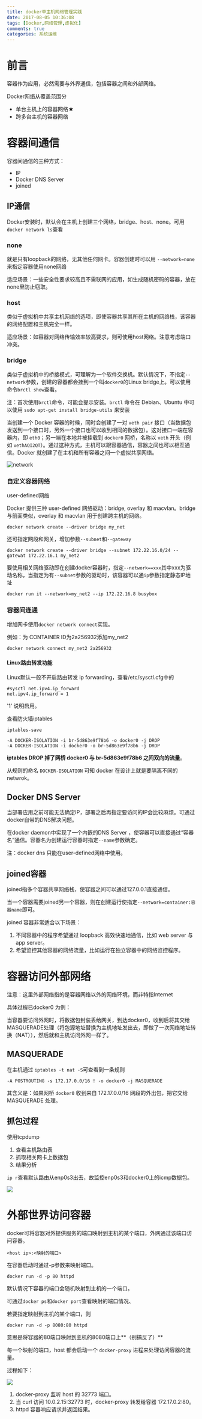 ```yaml
---
title: docker单主机网络管理实践
date: 2017-08-05 10:36:08
tags: [Docker,网络管理,虚拟化]
comments: true
categories: 系统运维
---
```


# 前言

容器作为应用，必然需要与外界通信，包括容器之间和外部网络。

Docker网络从覆盖范围分

- 单台主机上的容器网络★
- 跨多台主机的容器网络

<!--more-->

# 容器间通信
容器间通信的三种方式：
- IP
- Docker DNS Server
- joined

## IP通信

Docker安装时，默认会在主机上创建三个网络，bridge、host、none。可用`docker network ls`查看

### none

就是只有loopback的网络，无其他任何网卡。容器创建时可以用 `--network=none`来指定容器使用none网络

适应场景：一些安全性要求较高且不需联网的应用，如生成随机密码的容器，放在none里防止窃取。



### host

类似于虚拟机中共享主机网络的选项，即使容器共享其所在主机的网络栈，该容器的网络配置和主机完全一样。

适应场景：如容器对网络传输效率较高要求，则可使用host网络。注意考虑端口冲突。



### bridge

类似于虚拟机中的桥接模式，可理解为一个软件交换机。默认情况下，不指定`--network`参数，创建的容器都会挂到一个叫`docker0`的Linux bridge上。可以使用命令`brctl show`查看。

注：首次使用`brctl`命令，可能会提示安装。`brctl` 命令在 Debian、Ubuntu 中可以使用 `sudo apt-get install bridge-utils` 来安装



当创建一个 Docker 容器的时候，同时会创建了一对 `veth pair` 接口（当数据包发送到一个接口时，另外一个接口也可以收到相同的数据包）。这对接口一端在容器内，即 `eth0`；另一端在本地并被挂载到 `docker0` 网桥，名称以 `veth` 开头（例如 `vethAQI2QT`）。通过这种方式，主机可以跟容器通信，容器之间也可以相互通信。Docker 就创建了在主机和所有容器之间一个虚拟共享网络。

![network](http://olvboulzy.bkt.clouddn.com/20170805-network.png)



### 自定义容器网络

user-defined网络

Docker 提供三种 user-defined 网络驱动：bridge, overlay 和 macvlan。bridge与前面类似，overlay 和 macvlan 用于创建跨主机的网络。

`docker network create --driver bridge my_net`

还可指定网段和网关，增加参数`--subnet`和`--gateway`

`docker network create --driver bridge --subnet 172.22.16.0/24 --gatewat 172.22.16.1 my_net2`

要使用相关网络驱动即在创建docker容器时，指定`--network==xxx`其中xxx为驱动名称，当指定为有`--subnet`参数的驱动时，该容器可以通`ip`参数指定静态IP地址

`docker run it --network=my_net2 --ip 172.22.16.8 busybox`

### 容器间连通

增加网卡使用`docker network connect`实现。

例如：为  CONTAINER ID为2a256932添加my_net2

```shell
docker network connect my_net2 2a256932
```



#### Linux路由转发功能

Linux默认一般不开启路由转发 ip forwarding，查看/etc/sysctl.cfg中的

```shell
#sysctl net.ipv4.ip_forward
net.ipv4.ip_forward = 1
```

'1' 说明启用。

查看防火墙iptables

```shell
iptables-save

-A DOCKER-ISOLATION -i br-5d863e9f78b6 -o docker0 -j DROP
-A DOCKER-ISOLATION -i docker0 -o br-5d863e9f78b6 -j DROP
```

**iptables DROP 掉了网桥 docker0 与 br-5d863e9f78b6 之间双向的流量**。

从规则的命名 `DOCKER-ISOLATION` 可知 docker 在设计上就是要隔离不同的 netwrok。


## Docker DNS Server

当部署应用之前可能无法确定IP，部署之后再指定要访问的IP会比较麻烦。可通过docker自带的DNS解决问题。

在docker daemon中实现了一个内嵌的DNS Server ，使容器可以直接通过“容器名”通信。容器名为创建运行容器时指定`--name`参数确定。

注：docker dns 只能在user-defined网络中使用。



## joined容器

joined指多个容器共享网络栈，使容器之间可以通过127.0.0.1直接通信。

当一个容器需要joined另一个容器，则在创建运行使指定`--network=container:容器name`即可。

joined 容器非常适合以下场景：

1. 不同容器中的程序希望通过 loopback 高效快速地通信，比如 web server 与 app server。
2. 希望监控其他容器的网络流量，比如运行在独立容器中的网络监控程序。

# 容器访问外部网络

注意：这里外部网络指的是容器网络以外的网络环境，而非特指Internet

具体过程已docker0 为例：

当容器要访问外网时，将数据包封装丢给网关，到达docker0，收到后将其交给MASQUERADE处理（将包源地址替换为主机地址发出去，即做了一次网络地址转换（NAT）），然后就和主机访问外网一样了。

## MASQUERADE

在主机通过 `iptables -t nat -S`可查看到一条规则

```shell
-A POSTROUTING -s 172.17.0.0/16 ! -o docker0 -j MASQUERADE
```

其含义是：如果网桥 `docker0` 收到来自 172.17.0.0/16 网段的外出包，把它交给 MASQUERADE 处理。

## 抓包过程

使用tcpdump

1. 查看主机路由表
2. 抓取相关网卡上数据包
3. 结果分析

`ip r`查看默认路由从enp0s3出去，故监控enp0s3和docker0上的icmp数据包。

![](http://olvboulzy.bkt.clouddn.com/20170805-ip%20route.jpg)



# 外部世界访问容器

docker可将容器对外提供服务的端口映射到主机的某个端口，外网通过该端口访问容器。

```shell
<host ip>:<映射的端口>
```

在容器启动时通过-p参数来映射端口。

```shell
docker run -d -p 80 httpd
```

默认情况下容器的端口会随机映射到主机的一个端口。

可通过`docker ps`和`docker port`查看映射的端口情况、

若要指定映射到主机的某个端口，则

```shell
docker run -d -p 8080:80 httpd
```

意思是将容器的80端口映射到主机的8080端口上**（别搞反了）**



每一个映射的端口，host 都会启动一个 `docker-proxy` 进程来处理访问容器的流量。

过程如下：

![](http://olvboulzy.bkt.clouddn.com/20170805-docker%20port.jpg)

1. docker-proxy 监听 host 的 32773 端口。
2. 当 curl 访问 10.0.2.15:32773 时，docker-proxy 转发给容器 172.17.0.2:80。
3. httpd 容器响应请求并返回结果。

